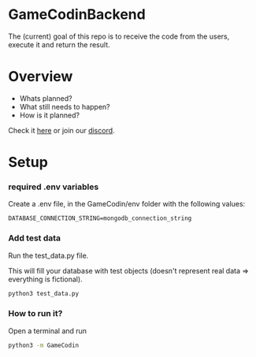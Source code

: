 # GameCodinBackend

The (current) goal of this repo is to receive the code from the users, execute it and return the result.

# Overview

- Whats planned?
- What still needs to happen?
- How is it planned?

Check it [here](https://excalidraw.com/#json=VAclpcNvHgU1IEO3uDhSk,uvj6jSL_QFl0PyonWV3qmQ) or join our [discord](https://discord.gg/k4hMTjcz3g).

# Setup
### required .env variables

Create a .env file, in the GameCodin/env folder with the following values:

```
DATABASE_CONNECTION_STRING=mongodb_connection_string
```


### Add test data
Run the test_data.py file.

This will fill your database with test objects (doesn't represent real data => everything is fictional).

```bash
python3 test_data.py
```


### How to run it?

Open a terminal and run

```bash
python3 -m GameCodin
```
